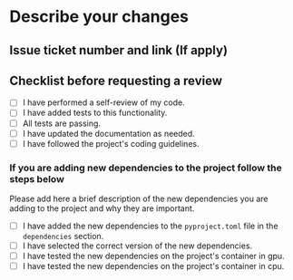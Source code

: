 # Describe your changes

## Issue ticket number and link (If apply)

## Checklist before requesting a review

- [ ] I have performed a self-review of my code.
- [ ] I have added tests to this functionality.
- [ ] All tests are passing.
- [ ] I have updated the documentation as needed.
- [ ] I have followed the project's coding guidelines.

### If you are adding new dependencies to the project follow the steps below

Please add here a brief description of the new dependencies you are adding to the project and why they are important.

- [ ] I have added the new dependencies to the `pyproject.toml` file in the `dependencies` section.
- [ ] I have selected the correct version of the new dependencies.
- [ ] I have tested the new dependencies on the project's container in gpu.
- [ ] I have tested the new dependencies on the project's container in cpu.
